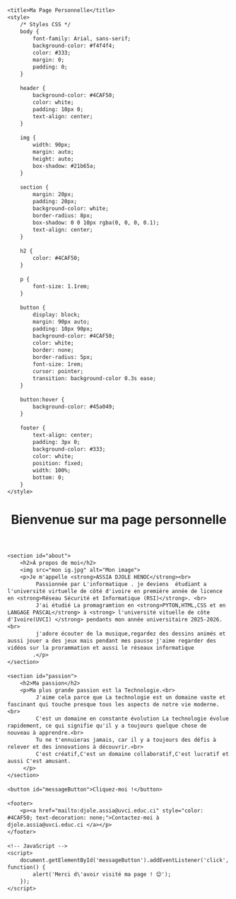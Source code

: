 <!DOCTYPE html>
<html lang="fr">
<head>
    <meta charset="UTF-8">
    <meta name="viewport" content="width=device-width, initial-scale=1.0">

    <title>Ma Page Personnelle</title>
    <style>
        /* Styles CSS */
        body {
            font-family: Arial, sans-serif;
            background-color: #f4f4f4;
            color: #333;
            margin: 0;
            padding: 0;
        }

        header {
            background-color: #4CAF50;
            color: white;
            padding: 10px 0;
            text-align: center;
        }

        img {
            width: 90px;
            margin: auto;
            height: auto;
            box-shadow: #21b65a;
        }

        section {
            margin: 20px;
            padding: 20px;
            background-color: white;
            border-radius: 8px;
            box-shadow: 0 0 10px rgba(0, 0, 0, 0.1);
            text-align: center;
        }

        h2 {
            color: #4CAF50;
        }

        p {
            font-size: 1.1rem;
        }

        button {
            display: block;
            margin: 90px auto;
            padding: 10px 90px;
            background-color: #4CAF50;
            color: white;
            border: none;
            border-radius: 5px;
            font-size: 1rem;
            cursor: pointer;
            transition: background-color 0.3s ease;
        }

        button:hover {
            background-color: #45a049;
        }

        footer {
            text-align: center;
            padding: 3px 0;
            background-color: #333;
            color: white;
            position: fixed;
            width: 100%;
            bottom: 0;
        }
    </style>
</head>
<body>
    <!-- Structure HTML -->
    <header>
        <h1>Bienvenue sur ma page personnelle</h1>
    </header>

    <section id="about">
        <h2>À propos de moi</h2>
        <img src="mon ig.jpg" alt="Mon image">
        <p>Je m'appelle <strong>ASSIA DJOLE HENOC</strong><br>
             Passionnée par L'informatique . je deviens  étudiant a l'université virtuelle de côté d'ivoire en première année de licence en <strong>Réseau Sécurité et Informatique (RSI)</strong>. <br> 
             J'ai étudié La promagramtion en <strong>PYTON,HTML,CSS et en LANGAGE PASCAL</strong> à <strong> l'université vituelle de côte d'Ivoire(UVCI) </strong> pendants mon année universitaire 2025-2026.<br>
             j'adore écouter de la musique,regardez des dessins animés et aussi jouer a des jeux mais pendant mes pausse j'aime regarder des vidéos sur la prorammation et aussi le réseaux informatique
            .</p>
    </section>

    <section id="passion">
        <h2>Ma passion</h2>
        <p>Ma plus grande passion est la Technologie.<br> 
             J'aime cela parce que La technologie est un domaine vaste et fascinant qui touche presque tous les aspects de notre vie moderne.<br>
             C'est un domaine en constante évolution La technologie évolue rapidement, ce qui signifie qu'il y a toujours quelque chose de nouveau à apprendre.<br>
             Tu ne t'ennuieras jamais, car il y a toujours des défis à relever et des innovations à découvrir.<br>
             C'est créatif,C'est un domaine collaboratif,C'est lucratif et aussi C'est amusant.
         </p>
    </section>

    <button id="messageButton">Cliquez-moi !</button>

    <footer>
        <p><a href="mailto:djole.assia@uvci.educ.ci" style="color: #4CAF50; text-decoration: none;">Contactez-moi à djole.assia@uvci.educ.ci </a></p>
    </footer>

    <!-- JavaScript -->
    <script>
        document.getElementById('messageButton').addEventListener('click', function() {
            alert('Merci d\'avoir visité ma page ! 😊');
        });
    </script>
</body>
</html>
